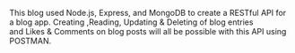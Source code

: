 This blog used Node.js, Express, and MongoDB to create a RESTful API for a blog app. Creating ,Reading, Updating & Deleting of blog entries  
and  Likes & Comments on blog posts will all be possible with this API using POSTMAN. 
